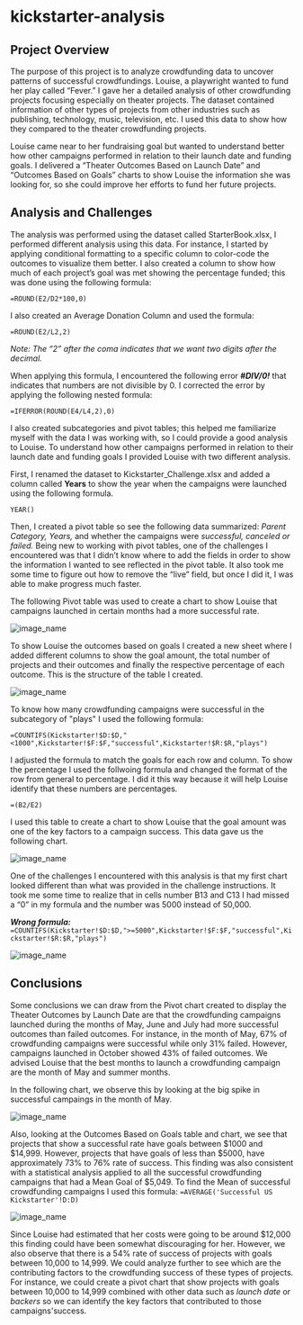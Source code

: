 # kickstarter-analysis
## Project Overview  
The purpose of this project is to analyze crowdfunding data to uncover patterns of successful crowdfundings. Louise, a playwright wanted to fund her play called “Fever.” I gave her a detailed analysis of other crowdfunding projects focusing especially on theater projects. The dataset contained information of other types of projects from other industries such as publishing, technology, music, television, etc. I used this data to show how they compared to the theater crowdfunding projects. 

Louise came near to her fundraising goal but wanted to understand better how other campaigns performed in relation to their launch date and funding goals. I delivered a “Theater Outcomes Based on Launch Date” and “Outcomes Based on Goals” charts to show Louise the information she was looking for, so she could improve her efforts to fund her future projects. 
## Analysis and Challenges
The analysis was performed using the dataset called StarterBook.xlsx, I performed different analysis using this data. For instance, I started by applying conditional formatting to a specific column to color-code the outcomes to visualize them better. I also created a column to show how much of each project’s goal was met showing the percentage funded; this was done using the following formula:

```=ROUND(E2/D2*100,0)```

I also created an Average Donation Column and used the formula:

```=ROUND(E2/L2,2)```

*Note: The “2” after the coma indicates that we want two digits after the decimal.*

When applying this formula, I encountered the following error **_#DIV/0!_** that indicates that numbers are not divisible by 0.  I corrected the error by applying the following nested formula:

```=IFERROR(ROUND(E4/L4,2),0)```

I also created subcategories and pivot tables; this helped me familiarize myself with the data I was working with, so I could provide a good analysis to Louise. To understand how other campaigns performed in relation to their launch date and funding goals I provided Louise with two different analysis. 

First, I renamed the dataset to Kickstarter_Challenge.xlsx and added a column called **Years** to show the year when the campaigns were launched using the following formula.

```YEAR()```

Then, I created a pivot table so see the following data summarized: *Parent Category, Years,* and whether the campaigns were *successful, canceled or failed.* Being new to working with pivot tables, one of the challenges I encountered was that I didn’t know where to add the fields in order to show the information I wanted to see reflected in the pivot table. It also took me some time to figure out how to remove the “live” field, but once I did it, I was able to make progress much faster.

The following Pivot table was used to create a chart to show Louise that campaigns launched in certain months had a more successful rate. 

![image_name](Resources/Pivot_Chart_Theater_Outcomes.png)

To show Louise the outcomes based on goals I created a new sheet where I added different columns to show the goal amount, the total number of projects and their outcomes and finally the respective percentage of each outcome. This is the structure of the table I created. 

![image_name](Resources/Outcome_Based_on_Goals_Table.png)

To know how many crowdfunding campaigns were successful in the subcategory of "plays" I used the following formula: 

```=COUNTIFS(Kickstarter!$D:$D,"<1000",Kickstarter!$F:$F,"successful",Kickstarter!$R:$R,"plays")```

I adjusted the formula to match the goals for each row and column. To show the percentage I used the follwoing formula and changed the format of the row from general to percentage. I did it this way because it will help Louise identify that these numbers are percentages.

```=(B2/E2)```

I used this table to create a chart to show Louise that the goal amount was one of the key factors to a campaign success. This data gave us the following chart. 

![image_name](/Resources/Outcomes_Based_on_Goal.png)

One of the challenges I encountered with this analysis is that my first chart looked different than what was provided in the challenge instructions. It took me some time to realize that in cells number B13 and C13 I had missed a “0” in my formula and the number was 5000 instead of 50,000.

***Wrong formula:***
```=COUNTIFS(Kickstarter!$D:$D,">=5000",Kickstarter!$F:$F,"successful",Kickstarter!$R:$R,"plays")```

![image_name](/Resources/Wrong_Outcomes.png)

## Conclusions

Some conclusions we can draw from the Pivot chart created to display the Theater Outcomes by Launch Date are that the crowdfunding campaigns launched during the months of May, June and July had more successful outcomes than failed outcomes. For instance, in the month of May, 67% of crowdfunding campaigns were successful while only 31% failed. However, campaigns launched in October showed 43% of failed outcomes. We advised Louise that the best months to launch a crowdfunding campaign are the month of May and summer months.

In the following chart, we  observe this by looking at the big spike in successful campaings in the month of May.

![image_name](/Resources/Theater_Outcomes_Based_on_Launch_Date.png)

Also, looking at the Outcomes Based on Goals table and chart, we see that projects that show a successful rate have goals between $1000 and $14,999. However, projects that have goals of less than $5000, have approximately 73% to 76% rate of success.  This finding was also consistent with a statistical analysis applied to all the successful crowdfunding campaigns that had a Mean Goal of $5,049. 
To find the Mean of successful crowdfunding campaigns I used this formula: ```=AVERAGE('Successful US Kickstarter'!D:D)```

![image_name](/Resources/Outcomes_Based_on_Goal.png)

Since Louise had estimated that her costs were going to be around $12,000 this finding could have been somewhat discouraging for her. However, we also observe that there is a 54% rate of success of projects with goals between 10,000 to 14,999. We could analyze further to see which are the contributing factors to the crowdfunding success of these types of projects. For instance, we could create a pivot chart that show projects with goals between 10,000 to 14,999 combined with other data such as *launch date* or *backers* so we can identify the key factors that contributed to those campaigns'success. 

